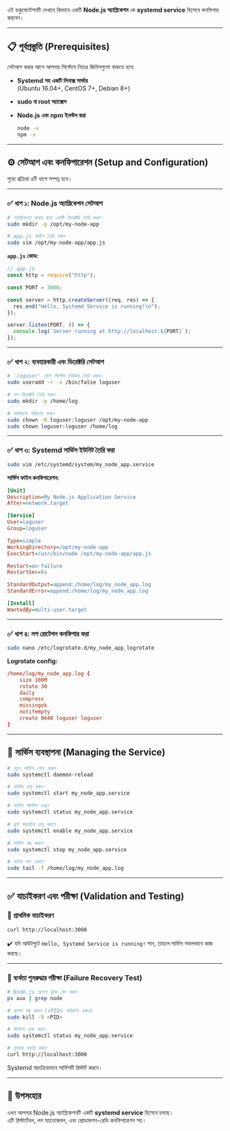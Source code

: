 এই ডকুমেন্টেশনটি দেখাবে কিভাবে একটি **Node.js অ্যাপ্লিকেশন** কে **systemd service** হিসেবে কনফিগার করবেন।  

---

## 📋 পূর্বপ্রস্তুতি (Prerequisites)

সেটআপ করার আগে আপনার সিস্টেমে নিচের জিনিসগুলো থাকতে হবে:

- **Systemd সহ একটি লিনাক্স সার্ভার**  
  (Ubuntu 16.04+, CentOS 7+, Debian 8+)

- **sudo বা root অ্যাক্সেস**

- **Node.js এবং npm ইনস্টল করা**  
  ```bash
  node -v
  npm -v
  ```

---

## ⚙️ সেটআপ এবং কনফিগারেশন (Setup and Configuration)

পুরো প্রক্রিয়া ৪টি ধাপে সম্পন্ন হবে।

---

### ✅ ধাপ ১: Node.js অ্যাপ্লিকেশন সেটআপ

```bash
# অ্যাপ্লিকেশন রাখার জন্য একটি ডিরেক্টরি তৈরি করুন
sudo mkdir -p /opt/my-node-app

# app.js ফাইল তৈরি করুন
sudo vim /opt/my-node-app/app.js
```

**`app.js` কোড:**

```javascript
// app.js
const http = require("http");

const PORT = 3000;

const server = http.createServer((req, res) => {
  res.end("Hello, Systemd Service is running!\n");
});

server.listen(PORT, () => {
  console.log(`Server running at http://localhost:${PORT}`);
});
```

---

### ✅ ধাপ ২: ব্যবহারকারী এবং ডিরেক্টরি সেটআপ

```bash
# 'loguser' নামে সিস্টেম ইউজার তৈরি করুন
sudo useradd -r -s /bin/false loguser

# লগ ডিরেক্টরি তৈরি করুন
sudo mkdir -p /home/log

# মালিকানা পরিবর্তন করুন
sudo chown -R loguser:loguser /opt/my-node-app
sudo chown loguser:loguser /home/log
```

---

### ✅ ধাপ ৩: Systemd সার্ভিস ইউনিট তৈরি করা

```bash
sudo vim /etc/systemd/system/my_node_app.service
```

**সার্ভিস ফাইল কনফিগারেশন:**

```ini
[Unit]
Description=My Node.js Application Service
After=network.target

[Service]
User=loguser
Group=loguser

Type=simple
WorkingDirectory=/opt/my-node-app
ExecStart=/usr/bin/node /opt/my-node-app/app.js

Restart=on-failure
RestartSec=5s

StandardOutput=append:/home/log/my_node_app.log
StandardError=append:/home/log/my_node_app.log

[Install]
WantedBy=multi-user.target
```

---

### ✅ ধাপ ৪: লগ রোটেশন কনফিগার করা

```bash
sudo nano /etc/logrotate.d/my_node_app_logrotate
```

**Logrotate config:**

```conf
/home/log/my_node_app.log {
    size 100M
    rotate 30
    daily
    compress
    missingok
    notifempty
    create 0640 loguser loguser
}
```

---

## 🚀 সার্ভিস ব্যবস্থাপনা (Managing the Service)

```bash
# নতুন সার্ভিস লোড করুন
sudo systemctl daemon-reload

# সার্ভিস চালু করুন
sudo systemctl start my_node_app.service

# সার্ভিস স্ট্যাটাস দেখুন
sudo systemctl status my_node_app.service

# বুটে স্বয়ংক্রিয় চালু করতে
sudo systemctl enable my_node_app.service

# সার্ভিস বন্ধ করতে
sudo systemctl stop my_node_app.service

# লাইভ লগ দেখতে
sudo tail -f /home/log/my_node_app.log
```

---

## ✅ যাচাইকরণ এবং পরীক্ষা (Validation and Testing)

### 🔹 প্রাথমিক যাচাইকরণ
```bash
curl http://localhost:3000
```
✔️ যদি আউটপুটে `Hello, Systemd Service is running!` পান, তাহলে সার্ভিস সফলভাবে কাজ করছে।  

---

### 🔹 ব্যর্থতা পুনরুদ্ধার পরীক্ষা (Failure Recovery Test)

```bash
# Node.js প্রসেস খুঁজে বের করুন
ps aux | grep node

# প্রসেস বন্ধ করুন (<PID> পরিবর্তন করুন)
sudo kill -9 <PID>

# স্ট্যাটাস চেক করুন
sudo systemctl status my_node_app.service

# পুনরায় যাচাই করুন
curl http://localhost:3000
```

Systemd স্বয়ংক্রিয়ভাবে সার্ভিসটি রিস্টার্ট করবে।  

---

## 🎯 উপসংহার

এখন আপনার Node.js অ্যাপ্লিকেশনটি একটি **systemd service** হিসেবে চলছে।  
এটি রিস্টার্টেবল, লগ ম্যানেজেবল, এবং প্রোডাকশন-রেডি কনফিগারেশন সহ।  
